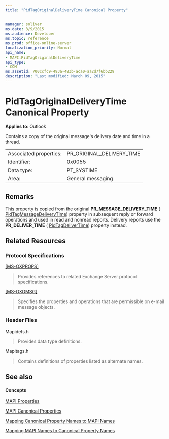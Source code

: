 ```yaml
---
title: "PidTagOriginalDeliveryTime Canonical Property"
 
 
manager: soliver
ms.date: 3/9/2015
ms.audience: Developer
ms.topic: reference
ms.prod: office-online-server
localization_priority: Normal
api_name:
- MAPI.PidTagOriginalDeliveryTime
api_type:
- COM
ms.assetid: 700ccfc9-493a-483b-aca0-aa2d7f6bb229
description: "Last modified: March 09, 2015"
---
```


# PidTagOriginalDeliveryTime Canonical Property

  
  
**Applies to**: Outlook 
  
Contains a copy of the original message's delivery date and time in a thread. 
  
|||
|:-----|:-----|
|Associated properties:  <br/> |PR_ORIGINAL_DELIVERY_TIME  <br/> |
|Identifier:  <br/> |0x0055  <br/> |
|Data type:  <br/> |PT_SYSTIME  <br/> |
|Area:  <br/> |General messaging  <br/> |
   
## Remarks

This property is copied from the original **PR_MESSAGE_DELIVERY_TIME** ( [PidTagMessageDeliveryTime](pidtagmessagedeliverytime-canonical-property.md)) property in subsequent reply or forward operations and used in read and nonread reports. Delivery reports use the **PR_DELIVER_TIME** ( [PidTagDeliverTime](pidtagdelivertime-canonical-property.md)) property instead.
  
## Related Resources

### Protocol Specifications

[[MS-OXPROPS]](http://msdn.microsoft.com/library/f6ab1613-aefe-447d-a49c-18217230b148%28Office.15%29.aspx)
  
> Provides references to related Exchange Server protocol specifications.
    
[[MS-OXOMSG]](http://msdn.microsoft.com/library/daa9120f-f325-4afb-a738-28f91049ab3c%28Office.15%29.aspx)
  
> Specifies the properties and operations that are permissible on e-mail message objects.
    
### Header Files

Mapidefs.h
  
> Provides data type definitions.
    
Mapitags.h
  
> Contains definitions of properties listed as alternate names.
    
## See also

#### Concepts

[MAPI Properties](mapi-properties.md)
  
[MAPI Canonical Properties](mapi-canonical-properties.md)
  
[Mapping Canonical Property Names to MAPI Names](mapping-canonical-property-names-to-mapi-names.md)
  
[Mapping MAPI Names to Canonical Property Names](mapping-mapi-names-to-canonical-property-names.md)

